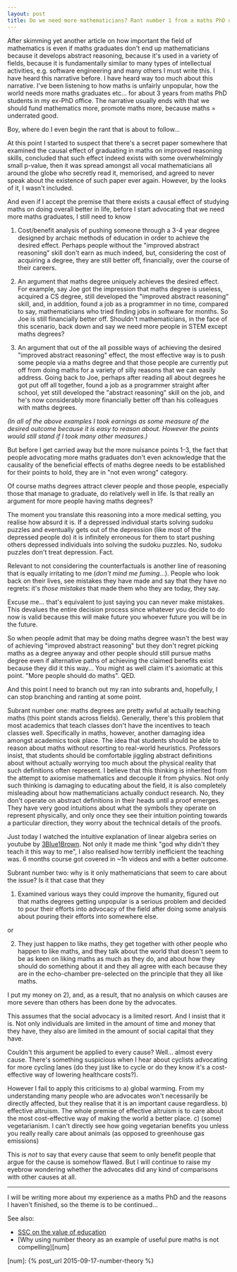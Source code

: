 ```yaml
---
layout: post
title: Do we need more mathematicians? Rant number 1 from a maths PhD dropout.
---
```


After skimming yet another article on how important the field of mathematics is
even if maths graduates don't end up mathematicians because it develops
abstract reasoning, because it's used in a variety of fields, because it is
fundamentally similar to many types of intellectual activities, e.g. software
engineering and many others I must write this. I have heard this narrative
before. I have heard way too much about this narrative. I've been listening to
how maths is unfairly unpopular, how the world needs more maths graduates
etc... for about 3 years from maths PhD students in my ex-PhD office. The
narrative usually ends with that we should fund mathematics more, promote maths
more, because maths = underrated good.

Boy, where do I even begin the rant that is about to follow...

At this point I started to suspect that there's a secret paper somewhere that
examined the causal effect of graduating in maths on improved reasoning skills,
concluded that such effect indeed exists with some overwhelmingly small
p-value, then it was spread amongst all vocal mathematicians all around the
globe who secretly read it, memorised, and agreed to never speak about the
existence of such paper ever again. However, by the looks of it, I wasn't
included.

And even if I accept the premise that there exists a causal effect of studying
maths on doing overall better in life, before I start advocating that we need
more maths graduates, I still need to know

1) Cost/benefit analysis of pushing someone through a 3-4 year degree designed
by archaic methods of education in order to achieve the desired effect. Perhaps
people without the "improved abstract reasoning" skill don't earn as much
indeed, but, considering the cost of acquiring a degree, they are still better
off, financially, over the course of their careers.

2) An argument that maths degree uniquely achieves the desired effect. For
example, say Joe got the impression that maths degree is useless, acquired a CS
degree, still developed the "improved abstract reasoning" skill, and, in
addition, found a job as a programmer in no time, compared to say,
mathematicians who tried finding jobs in software for months. So Joe is still
financially better off. Shouldn't mathematicians, in the face of this scenario,
back down and say we need more people in STEM except maths degrees?

3) An argument that out of the all possible ways of achieving the desired
"improved abstract reasoning" effect, the most effective way is to push some
people via a maths degree and that those people are currently put off from
doing maths for a variety of silly reasons that we can easily address. Going
back to Joe, perhaps after reading all about degrees he got put off all
together, found a job as a programmer straight after school, yet still
developed the "abstract reasoning" skill on the job, and he's now considerably
more financially better off than his colleagues with maths degrees.

*(In all of the above examples I took earnings as some measure of the desired
outcome because it is easy to reason about. However the points would still
stand if I took many other measures.)*

But before I get carried away but the more nuisance points 1-3, the fact that
people advocating more maths graduates don't even acknowledge that the
causality of the beneficial effects of maths degree needs to be established for
their points to hold, they are in "not even wrong" category.

Of course maths degrees attract clever people and those people, especially
those that manage to graduate, do relatively well in life. Is that really an
argument for more people having maths degrees?

The moment you translate this reasoning into a more medical setting, you
realise how absurd it is. If a depressed individual starts solving sudoku
puzzles and eventually gets out of the depression (like most of the depressed
people do) it is infinitely erroneous for them to start pushing others
depressed individuals into solving the sudoku puzzles. No, sudoku puzzles don't
treat depression. Fact.

Relevant to not considering the counterfactuals is another line of reasoning
that is equally irritating to me (*don't mind me fuming...*). People who look
back on their lives, see mistakes they have made and say that they have no
regrets: it's *those mistakes* that made them who they are today, they say.

Excuse me... that's equivalent to just saying you can never make mistakes. This
devalues the entire decision process since whatever you decide to do now is
valid because this will make future you whoever future you will be in the
future.

So when people admit that may be doing maths degree wasn't the best way of
achieving "improved abstract reasoning" but they don't regret picking maths as
a degree anyway and other people should still pursue maths degree even if
alternative paths of achieving the claimed benefits exist because they did it
this way... You might as well claim it's axiomatic at this point. "More people
should do maths". QED.

And this point I need to branch out my ran into subrants and, hopefully, I can
stop branching and ranting at some point.

Subrant number one: maths degrees are pretty awful at actually teaching maths
(this point stands across fields). Generally, there's this problem that most
academics that teach classes don't have the incentives to teach classes well.
Specifically in maths, however, another damaging idea amongst academics took
place. The idea that students should be able to reason about maths without
resorting to real-world heuristics. Professors insist, that students should be
comfortable jiggling abstract definitions about without actually worrying too
much about the physical reality that such definitions often represent. I
believe that this thinking is inherited from the attempt to axiomise
mathematics and decouple it from physics. Not only such thinking is damaging to
educating about the field, it is also completely misleading about how
mathematicians actually conduct research. No, they don't operate on abstract
definitions in their heads until a proof emerges. They have very good
intuitions about what the symbols they operate on represent physically, and
only once they see their intuition pointing towards a particular direction,
they worry about the technical details of the proofs.

Just today I watched the intuitive explanation of linear algebra series on
youtube by [3Blue1Brown][youtube]. Not only it made me think "god why didn't
they teach it this way to me", I also realised how terribly inefficient the
teaching was. 6 months course got covered in ~1h videos and with a better
outcome.

Subrant number two: why is it only mathematicians that seem to care about the
issue? Is it that case that they

1) Examined various ways they could improve the humanity, figured out that
maths degrees getting unpopular is a serious problem and decided to pour their
efforts into advocacy of the field after doing some analysis about pouring
their efforts into somewhere else.

or

2) They just happen to like maths, they get together with other people who
happen to like maths, and they talk about the world that doesn't seem to be as keen
on liking maths as much as they do, and about how they should do something
about it and they all agree with each because they are in the echo-chamber
pre-selected on the principle that they all like maths.

I put my money on 2), and, as a result, that no analysis on which causes are
more severe than others has been done by the advocates.

This assumes that the social advocacy is a limited resort. And I insist that it
is. Not only individuals are limited in the amount of time and money that they
have, they also are limited in the amount of social capital that they have.

Couldn't this argument be applied to every cause? Well... almost every cause.
There's something suspicious when I hear about cyclists advocating for more
cycling lanes (do they just like to cycle or do they know it's a cost-effective
way of lowering healthcare costs?).

However I fail to apply this criticisms to a) global warming. From my
understanding many people who are advocates won't necessarily be directly
affected, but they realise that it is an important cause regardless. b)
effective altruism. The whole premise of effective altruism is to care about
the most cost-effective way of making the world a better place. c) (some)
vegetarianism. I can't directly see how going vegetarian benefits you unless
you really really care about animals (as opposed to greenhouse gas emissions)

This is *not* to say that every cause that seem to only benefit people that
argue for the cause is somehow flawed. But I will continue to raise my eyebrow
wondering whether the advocates did any kind of comparisons with other causes
at all.

------------------

I will be writing more about my experience as a maths PhD and the reasons I
haven't finished, so the theme is to be continued...

See also:

* [SSC on the value of education][ed]
* [Why using number theory as an example of useful pure maths is not compelling][num]


[youtube]: https://www.youtube.com/playlist?list=PLZHQObOWTQDPD3MizzM2xVFitgF8hE_ab
[ed]: https://slatestarcodex.com/2014/05/23/ssc-gives-a-graduation-speech/
[num]: {% post_url 2015-09-17-number-theory  %}
